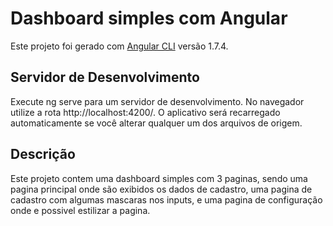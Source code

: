 # Dashboard simples com Angular

Este projeto foi gerado com [Angular CLI](https://github.com/angular/angular-cli) versão 1.7.4.

## Servidor de Desenvolvimento

Execute ng serve para um servidor de desenvolvimento. No navegador utilize a rota http://localhost:4200/. O aplicativo será recarregado automaticamente se você alterar qualquer um dos arquivos de origem.

## Descrição

Este projeto contem uma dashboard simples com 3 paginas, sendo uma pagina principal onde são exibidos os dados de cadastro, uma pagina de cadastro com algumas mascaras nos inputs, e uma pagina de configuração onde e possivel estilizar a pagina.
